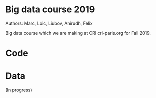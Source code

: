 # Big data course 2019

Authors: Marc, Loic, Liubov, Anirudh, Felix

Big data course which we are making at CRI cri-paris.org for Fall 2019.

# Code 

# Data 
(In progress)
